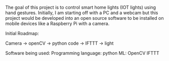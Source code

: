 The goal of this project is to control smart home lights (IOT lights) using hand gestures. Initially, I am starting off with a PC and a webcam but this project would be developed into an open source software to be installed on mobile devices like a Raspberry Pi with a camera.

Initial Roadmap:

Camera -> openCV -> python code -> IFTTT -> light

Software being used:
Programming language: python
ML: OpenCV
IFTTT


